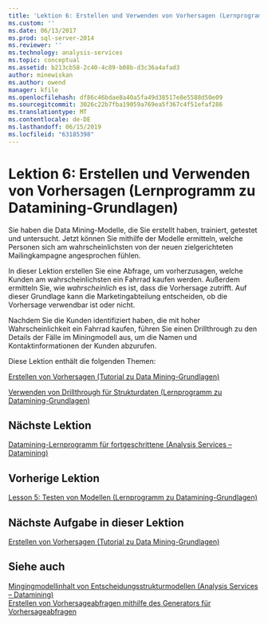 ```yaml
---
title: 'Lektion 6: Erstellen und Verwenden von Vorhersagen (Lernprogramm zu Datamining-Grundlagen) | Microsoft-Dokumentation'
ms.custom: ''
ms.date: 06/13/2017
ms.prod: sql-server-2014
ms.reviewer: ''
ms.technology: analysis-services
ms.topic: conceptual
ms.assetid: b213cb58-2c40-4c89-b08b-d3c36a4afad3
author: minewiskan
ms.author: owend
manager: kfile
ms.openlocfilehash: df86c46bdae8a40a5fa49d38517e8e5588d50e09
ms.sourcegitcommit: 3026c22b7fba19059a769ea5f367c4f51efaf286
ms.translationtype: MT
ms.contentlocale: de-DE
ms.lasthandoff: 06/15/2019
ms.locfileid: "63185398"
---
```

# <a name="lesson-6-creating-and-working-with-predictions-basic-data-mining-tutorial"></a>Lektion 6: Erstellen und Verwenden von Vorhersagen (Lernprogramm zu Datamining-Grundlagen)
  Sie haben die Data Mining-Modelle, die Sie erstellt haben, trainiert, getestet und untersucht. Jetzt können Sie mithilfe der Modelle ermitteln, welche Personen sich am wahrscheinlichsten von der neuen zielgerichteten Mailingkampagne angesprochen fühlen.  
  
 In dieser Lektion erstellen Sie eine Abfrage, um vorherzusagen, welche Kunden am wahrscheinlichsten ein Fahrrad kaufen werden. Außerdem ermitteln Sie, wie *wahrscheinlich* es ist, dass die Vorhersage zutrifft. Auf dieser Grundlage kann die Marketingabteilung entscheiden, ob die Vorhersage verwendbar ist oder nicht.  
  
 Nachdem Sie die Kunden identifiziert haben, die mit hoher Wahrscheinlichkeit ein Fahrrad kaufen, führen Sie einen Drillthrough zu den Details der Fälle im Miningmodell aus, um die Namen und Kontaktinformationen der Kunden abzurufen.  
  
 Diese Lektion enthält die folgenden Themen:  
  
 [Erstellen von Vorhersagen &#40;Tutorial zu Data Mining-Grundlagen&#41;](../../2014/tutorials/creating-predictions-basic-data-mining-tutorial.md)  
  
 [Verwenden von Drillthrough für Strukturdaten &#40;Lernprogramm zu Datamining-Grundlagen&#41;](../../2014/tutorials/using-drillthrough-on-structure-data-basic-data-mining-tutorial.md)  
  
## <a name="next-lesson"></a>Nächste Lektion  
 [Datamining-Lernprogramm für fortgeschrittene &#40;Analysis Services – Datamining&#41;](../../2014/tutorials/intermediate-data-mining-tutorial-analysis-services-data-mining.md)  
  
## <a name="previous-lesson"></a>Vorherige Lektion  
 [Lesson 5: Testen von Modellen &#40;Lernprogramm zu Datamining-Grundlagen&#41;](../../2014/tutorials/lesson-5-testing-models-basic-data-mining-tutorial.md)  
  
## <a name="next-task-in-lesson"></a>Nächste Aufgabe in dieser Lektion  
 [Erstellen von Vorhersagen &#40;Tutorial zu Data Mining-Grundlagen&#41;](../../2014/tutorials/creating-predictions-basic-data-mining-tutorial.md)  
  
## <a name="see-also"></a>Siehe auch  
 [Mingingmodellinhalt von Entscheidungsstrukturmodellen &#40;Analysis Services – Datamining&#41;](../../2014/analysis-services/data-mining/mining-model-content-for-decision-tree-models-analysis-services-data-mining.md)   
 [Erstellen von Vorhersageabfragen mithilfe des Generators für Vorhersageabfragen](../../2014/analysis-services/data-mining/create-a-prediction-query-using-the-prediction-query-builder.md)  
  
  
